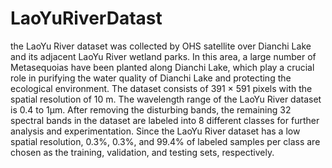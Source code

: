 # LaoYuRiverDatast
 the LaoYu River dataset was collected by OHS satellite over Dianchi Lake and its adjacent LaoYu River wetland parks. In this area, a large number of Metasequoias have been planted along Dianchi Lake, which play a crucial role in purifying the water quality of Dianchi Lake and protecting the ecological environment. The dataset consists of 391 × 591 pixels with the spatial resolution of 10 m. The wavelength range of the LaoYu River dataset is 0.4 to 1µm. After removing the disturbing bands, the remaining 32 spectral bands in the dataset are labeled into 8 different classes for further analysis and experimentation. Since the LaoYu River dataset has a low spatial resolution, 0.3%, 0.3%, and 99.4% of labeled samples per class are chosen as the training, validation, and testing sets, respectively.
